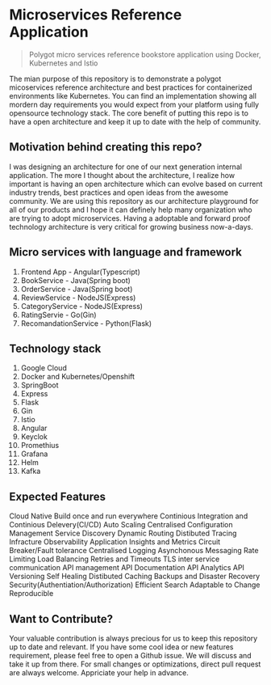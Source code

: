 # Microservices Reference Application

> Polygot micro services reference bookstore application using Docker, Kubernetes and Istio

The mian purpose of this repository is to demonstrate a polygot micoservices reference architecture and best practices for containerized environments like Kubernetes. You can find an implementation showing all mordern day requirements you would expect from your platform using fully opensource technology stack. The core benefit of putting this repo is to have a open architecture and keep it up to date with the help of community.

## Motivation behind creating this repo?
I was designing an architecture for one of our next generation internal application. The more I thought about the architecture, I realize how important is having an open architecture which can evolve based on current industry trends, best practices and open ideas from the awesome community. We are using this repository as our architecture playground for all of our products and I hope it can definely help many organization who are trying to adopt microservices. Having a adoptable and forward proof technology architecture is very critical for growing business now-a-days.

## Micro services with language and framework

1. Frontend App - Angular(Typescript)
2. BookService - Java(Spring boot)
3. OrderService - Java(Spring boot)
4. ReviewService - NodeJS(Express)
5. CategoryService - NodeJS(Express)
6. RatingServie - Go(Gin)
7. RecomandationService - Python(Flask)

## Technology stack

1. Google Cloud
2. Docker and Kubernetes/Openshift
3. SpringBoot
4. Express
5. Flask
6. Gin
7. Istio
8. Angular
9. Keyclok
10. Promethius
11. Grafana
12. Helm
13. Kafka

## Expected Features
Cloud Native
Build once and run everywhere
Continious Integration and Continious Delevery(CI/CD)
Auto Scaling
Centralised Configuration Management
Service Discovery
Dynamic Routing
Distibuted Tracing
Infracture Observability
Application Insights and Metrics
Circuit Breaker/Fault tolerance
Centralised Logging
Asynchonous Messaging
Rate Limiting
Load Balancing
Retries and Timeouts
TLS inter service communication
API management
API Documentation
API Analytics
API Versioning
Self Healing
Distibuted Caching
Backups and Disaster Recovery
Security(Authentiation/Authorization)
Efficient Search
Adaptable to Change
Reproducible

## Want to Contribute?
Your valuable contribution is always precious for us to keep this repository up to date and relevant. If you have some cool idea or new features requirement, please feel free to open a Github issue. We will discuss and take it up from there. For small changes or optimizations, direct pull request are always welcome. Appriciate your help in advance.
